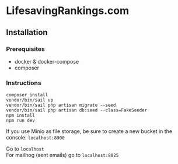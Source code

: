 # LifesavingRankings.com

## Installation

### Prerequisites

-   docker & docker-compose
-   composer

### Instructions

```shell
composer install
vendor/bin/sail up
vendor/bin/sail php artisan migrate --seed
vendor/bin/sail php artisan db:seed --class=FakeSeeder
npm install
npm run dev
```

If you use Minio as file storage, be sure to create a new bucket in the console: `localhost:8900`

Go to `localhost`  
For mailhog (sent emails) go to `localhost:8025`
